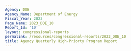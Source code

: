 ```yaml
---
Agency: DOE
Agency_Name: Department of Energy
Fiscal_Year: 2023
Page_Name: 2023_DOE_10
Report_Id: '10'
layout: congressional-reports
permalink: /resources/congressional-reports/2023_DOE_10
title: Agency Quarterly High-Priorty Program Report
---
```

